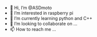 - 👋 Hi, I’m @ASDmoto
- 👀 I’m interested in raspberry pi
- 🌱 I’m currently learning python and C++
- 💞️ I’m looking to collaborate on ...
- 📫 How to reach me ...

<!---
ASDmoto/ASDmoto is a ✨ special ✨ repository because its `README.md` (this file) appears on your GitHub profile.
You can click the Preview link to take a look at your changes.
--->
